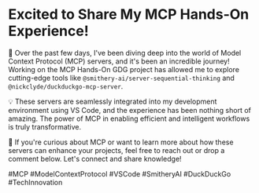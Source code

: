 # Excited to Share My MCP Hands-On Experience!

🚀 Over the past few days, I've been diving deep into the world of Model Context Protocol (MCP) servers, and it's been an incredible journey! Working on the MCP Hands-On GDG project has allowed me to explore cutting-edge tools like `@smithery-ai/server-sequential-thinking` and `@nickclyde/duckduckgo-mcp-server`.

💡 These servers are seamlessly integrated into my development environment using VS Code, and the experience has been nothing short of amazing. The power of MCP in enabling efficient and intelligent workflows is truly transformative.

🔧 If you're curious about MCP or want to learn more about how these servers can enhance your projects, feel free to reach out or drop a comment below. Let's connect and share knowledge!

#MCP #ModelContextProtocol #VSCode #SmitheryAI #DuckDuckGo #TechInnovation